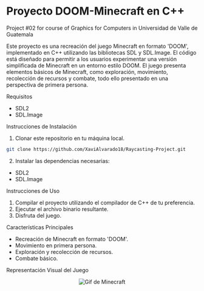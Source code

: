 # Proyecto DOOM-Minecraft en C++
Project #02 for course of Graphics for Computers in Universidad de Valle de Guatemala

Este proyecto es una recreación del juego Minecraft en formato 'DOOM', implementado en C++ utilizando las bibliotecas SDL y SDL.Image. El código está diseñado para permitir a los usuarios experimentar una versión simplificada de Minecraft en un entorno estilo DOOM. El juego presenta elementos básicos de Minecraft, como exploración, movimiento, recolección de recursos y combate, todo ello presentado en una perspectiva de primera persona.

Requisitos
- SDL2
- SDL.Image

Instrucciones de Instalación
1. Clonar este repositorio en tu máquina local.
```bash
git clone https://github.com/XaviAlvarado18/Raycasting-Project.git
```

2. Instalar las dependencias necesarias:
- SDL2
- SDL.Image

Instrucciones de Uso
1. Compilar el proyecto utilizando el compilador de C++ de tu preferencia.
2. Ejecutar el archivo binario resultante.
3. Disfruta del juego.

Características Principales
- Recreación de Minecraft en formato 'DOOM'.
- Movimiento en primera persona.
- Exploración y recolección de recursos.
- Combate básico.

Representación Visual del Juego
<div align="center">
      <img src="Minecraft.gif" alt="Gif de Minecraft">
</div>
